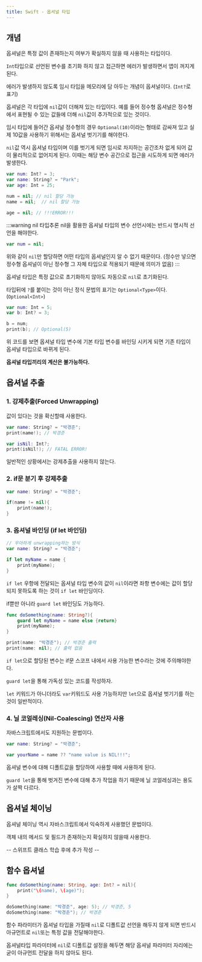```yaml
---
title: Swift - 옵셔널 타입
---
```


## 개념

옵셔널은 특정 값이 존재하는지 여부가 확실하지 않을 때 사용하는 타입이다.

`Int`타입으로 선언된 변수를 초기화 하지 않고 접근하면 에러가 발생하면서 앱이 꺼지게 된다.

에러가 발생하지 않도록 임시 타입을 메모리에 담 아두는 개념이 옵셔널이다. (`Int?`로 표기)

옵셔널은 각 타입에 `nil`값이 더해져 있는 타입이다. 예를 들어 정수형 옵셔널은 정수형에서 표현될 수 있는 값들에 더해 `nil`값이 추가적으로 있는 것이다.

임시 타입에 들어간 옵셔널 정수형의 경우 `Optional(10)`이라는 형태로 감싸져 있고 실제 10값을 사용하기 위해서는 옵셔널 벗기기를 해야한다.

`nil`값 역시 옵셔널 타입이며 이를 벗기게 되면 임시로 차지하는 공간조차 없게 되어 값이 물리적으로 없어지게 된다. 이때는 해당 변수 공간으로 접근을 시도하게 되면 에러가 발생한다.

```swift
var num: Int? = 3;
var name: String? = "Park";
var age: Int = 25;

num = nil; // nil 할당 가능
name = nil;  // nil 할당 가능

age = nil; // !!!ERROR!!!
```

:::warning nil 타입추론
nil을 활용한 옵셔널 타입의 변수 선언시에는 반드시 명시적 선언을 해야한다.

```swift
var num = nil;
```

위와 같이 `nil`만 할당하면 어떤 타입의 옵셔널인지 알 수 없기 때문이다. (정수만 넣으면 정수형 옵셔널이 아닌 정수형 그 자체 타입으로 적용되기 때문에 의미가 없음)
:::

옵셔널 타입은 특정 값으로 초기화하지 않아도 자동으로 `nil`로 초기화된다.

타입뒤에 `?`를 붙이는 것이 아닌 정식 문법의 표기는 `Optional<Type>`이다. (`Optional<Int>`)

```swift
var num: Int = 5;
var b: Int? = 3;

b = num;
print(b); // Optional(5)
```

위 코드를 보면 옵셔널 타입 변수에 기본 타입 변수를 바인딩 시키게 되면 기존 타입이 옵셔널 타입으로 바뀌게 된다.

**옵셔널 타입끼리의 계산은 불가능하다.**

## 옵셔널 추출

### 1. 강제추출(Forced Unwrapping)

값이 있다는 것을 확신할때 사용한다.

```swift
var name: String? = "박경준";
print(name!); // 박경준

var isNil: Int?;
print(isNil!); // FATAL ERROR!
```

일반적인 상황에서는 강제추출을 사용하지 않는다.

### 2. if문 분기 후 강제추출

```swift
var name: String? = "박경준";

if(name != nil){
    print(name!);
}
```

### 3. 옵셔널 바인딩 (if let 바인딩)

```swift
// 우아하게 unwrapping하는 방식
var name: String? = "박경준";

if let myName = name {
    print(myName);
}
```

`if let` 우항에 전달되는 옵셔널 타입 변수의 값이 `nil`이라면 좌항 변수에는 값이 할당되지 못하도록 하는 것이 `if let` 바인딩이다.

if뿐만 아니라 `guard let` 바인딩도 가능하다.

```swift
func doSomething(name: String?){
    guard let myName = name else {return}
    print(myName);
}

print(name: "박경준"); // 박경준 출력
print(name: nil); // 출력 없음
```

`if let`으로 할당된 변수는 if문 스코프 내에서 사용 가능한 변수라는 것에 주의해야한다.

`guard let`을 통해 가독성 있는 코드를 작성하자.

`let` 키워드가 아니더라도 `var`키워드도 사용 가능하지만 `let`으로 옵셔널 벗기기를 하는 것이 일반적이다.

### 4. 닐 코얼레싱(Nil-Coalescing) 연산자 사용

자바스크립트에서도 지원하는 문법이다.

```swift
var name: String? = "박경준";

var yourName = name ?? "name value is NIL!!!";
```

옵셔널 변수에 대해 디폴트값을 할당하여 사용할 때에 사용하게 된다.

`guard let`을 통해 벗겨진 변수에 대해 추가 작업을 하기 때문에 닐 코얼레싱과는 용도가 살짝 다르다.

## 옵셔널 체이닝

옵셔널 체이닝 역시 자바스크립트에서 익숙하게 사용했던 문법이다.

객체 내의 메서드 및 필드가 존재하는지 확실하지 않을때 사용한다.

-- 스위프트 클래스 학습 후에 추가 작성 --

## 함수 옵셔널

```swift
func doSomething(name: String, age: Int? = nil){
    print("\(name), \(age)");
}

doSomething(name: "박경준", age: 5); // 박경준, 5
doSomething(name: "박경준"); // 박경준
```

함수 파라미터가 옵셔널 타입을 가질때 `nil`로 디폴트값 선언을 해두지 않게 되면 반드시 아규먼트로 `nil`또는 특정 값을 전달해야한다.

옵셔널타입 파라미터에 `nil`로 디폴트값 설정을 해두면 해당 옵셔널 파라미터 자리에는 굳이 아규먼트 전달을 하지 않아도 된다.

